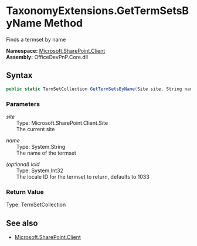 # TaxonomyExtensions.GetTermSetsByName Method  
Finds a termset by name  

**Namespace:** [Microsoft.SharePoint.Client](Microsoft.SharePoint.Client.md)  
**Assembly:** OfficeDevPnP.Core.dll  
## Syntax
```C#
public static TermSetCollection GetTermSetsByName(Site site, String name, Int32 lcid)
```
### Parameters
*site*  
&emsp;&emsp;Type: Microsoft.SharePoint.Client.Site  
&emsp;&emsp;The current site  

*name*  
&emsp;&emsp;Type: System.String  
&emsp;&emsp;The name of the termset  

*(optional) lcid*  
&emsp;&emsp;Type: System.Int32  
&emsp;&emsp;The locale ID for the termset to return, defaults to 1033  

### Return Value
Type: TermSetCollection  


## See also
- [Microsoft.SharePoint.Client](Microsoft.SharePoint.Client.md)
